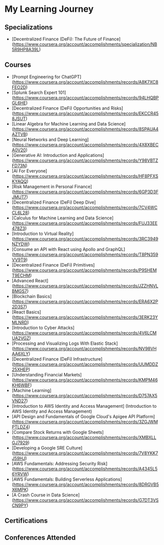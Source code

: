 # My Learning Journey

## Specializations
- [Decentralized Finance (DeFi): The Future of Finance] (https://www.coursera.org/account/accomplishments/specialization/NB5R9HP8A39L)
 
## Courses
- [Prompt Engineering for ChatGPT] (https://www.coursera.org/account/accomplishments/records/A8K7XC8FEO2D)
- [Splunk Search Expert 101] (https://www.coursera.org/account/accomplishments/records/94LHQBPGL6HE)
- [Decentralized Finance (DeFi) Opportunities and Risks] (https://www.coursera.org/account/accomplishments/records/EKCCR458JSUT)
- [Linear Algebra for Machine Learning and Data Science] (https://www.coursera.org/account/accomplishments/records/8SPAUA4AZTVB)
- [Neural Networks and Deep Learning] (https://www.coursera.org/account/accomplishments/records/4X8XBECA0V20)
- [Generative AI: Introduction and Applications] (https://www.coursera.org/account/accomplishments/records/Y98VBTZFD73N)
- [AI For Everyone] (https://www.coursera.org/account/accomplishments/records/HF8PFXSKYAQQ)
- [Risk Management in Personal Finance] (https://www.coursera.org/account/accomplishments/records/6GP3D3FJMUT7)
- [Decentralized Finance (DeFi) Deep Dive] (https://www.coursera.org/account/accomplishments/records/7CV4WCCL6L28)
- [Calculus for Machine Learning and Data Science] (https://www.coursera.org/account/accomplishments/records/FUJ33EE478Z3)
- [Introduction to Virtual Reality] (https://www.coursera.org/account/accomplishments/records/3RC3949NZYDW)
- [Consume an API with React using Apollo and GraphQL] (https://www.coursera.org/account/accomplishments/records/T8PN359VV9T9)
- [Decentralized Finance (DeFi) Primitives] (https://www.coursera.org/account/accomplishments/records/P9SHEMT9ECHM)
- [Advanced React] (https://www.coursera.org/account/accomplishments/records/JZZHNVLBMGS7)
- [Blockchain Basics] (https://www.coursera.org/account/accomplishments/records/ERA6X2P2D3S7)
- [React Basics] (https://www.coursera.org/account/accomplishments/records/3ERK23YMLNRD)
- [Introduction to Cyber Attacks] (https://www.coursera.org/account/accomplishments/records/4V6LCMUA2VGZ)
- [Processing and Visualizing Logs With Elastic Stack] (https://www.coursera.org/account/accomplishments/records/NV98VHAA6XLY)
- [Decentralized Finance (DeFi) Infrastructure] (https://www.coursera.org/account/accomplishments/records/UUMDDZ25XHEP)
- [Understanding Financial Markets] (https://www.coursera.org/account/accomplishments/records/KMPM46KH6WBF)
- [Machine Learning] (https://www.coursera.org/account/accomplishments/records/D757AX5VND27)
- [Introduction to AWS Identity and Access Management] (Introduction to AWS Identity and Access Management)
- [API Design and Fundamentals of Google Cloud's Apigee API Platform] (https://www.coursera.org/account/accomplishments/records/3ZGJWMPTLDZ4)
- [Compare Stock Returns with Google Sheets] (https://www.coursera.org/account/accomplishments/records/XMBXLLGJ7929)
- [Developing a Google SRE Culture] (https://www.coursera.org/account/accomplishments/records/7V8YKK7J59HJ)
- [AWS Fundamentals: Addressing Security Risk] (https://www.coursera.org/account/accomplishments/records/A4345L56YRVW)
- [AWS Fundamentals: Building Serverless Applications] (https://www.coursera.org/account/accomplishments/records/8DRGVB5X6MPK)
- [A Crash Course in Data Science] (https://www.coursera.org/account/accomplishments/records/G7DT3VSCN9PY)
  

## Certifications

## Conferences Attended
